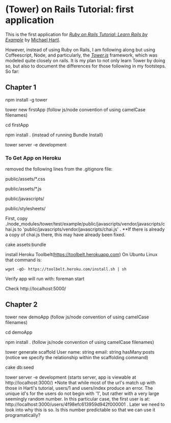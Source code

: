 # (Tower) on Rails Tutorial: first application

This is the first application for 
[*Ruby on Rails Tutorial: Learn Rails by Example*](http://railstutorial.org/)
by [Michael Hartl](http://michaelhartl.com/). 

However, instead of using Ruby on Rails, I am following along but using Coffeescript, Node,
and particularly, the [*Tower.js*](http://towerjs.org/) framework, which was modeled quite closely on rails. It is my plan to not only learn Tower by doing so, but also to document the differences for those following in my footsteps. So far:

## Chapter 1

npm install -g tower

tower new firstApp
(follow js/node convention of using camelCase filenames)

cd firstApp

npm install .
(instead of running Bundle Install)

tower server -e development

### To Get App on Heroku

removed the following lines from the .gitignore file:

public/assets/*.css

public/assets/*.js

public/javascripts/

public/stylesheets/

First, copy ./node_modules/tower/test/example/public/javascripts/vendor/javascripts/chai.js to
'public/javascripts/vendor/javascripts/chai.js' . **If there is already a copy of chai.js there, this may have already been fixed.

cake assets:bundle

install Heroku Toolbelt(https://toolbelt.herokuapp.com) 
On Ubuntu Linux that command is:

```
wget -qO- https://toolbelt.heroku.com/install.sh | sh
```

Verify app will run with: foreman start

Check http://localhost:5000/

## Chapter 2

tower new demoApp
(follow js/node convention of using camelCase filenames)

cd demoApp

npm install .
(follow js/node convention of using camelCase filenames)

tower generate scaffold User name: string email: string hasMany:posts
(notice we specify the relationship within the scaffolding command)

cake db:seed

tower server -e development
(starts server, app is viewable at http://localhost:3000/)
*Note that while most of the url's match up with those in Hartl's tutorial, users/1 and users/index produce an error. The unique id's for the users do not begin with '1', but rather with a very large seemingly random number. In this particular case, the first user is at: http://localhost:3000/users/4f98efc613959d942f000001 .
Later we need to look into why this is so. Is this number predictable so that we can use it programatically?
